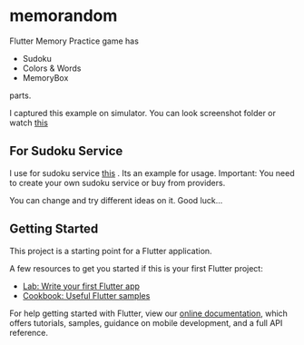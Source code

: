 # memorandom

Flutter Memory Practice game has

- Sudoku 
- Colors & Words 
- MemoryBox

parts. 

I captured this example on simulator. You can look screenshot folder or watch [this](https://youtu.be/kiSPPoItUBo)
 
## For Sudoku Service 

I use  for sudoku service [this](https://agarithm.com/sudoku/) . Its an example for usage.
Important: You need to create your own sudoku service or buy from providers.

You can change and try different ideas on it. Good luck...


## Getting Started

This project is a starting point for a Flutter application.

A few resources to get you started if this is your first Flutter project:

- [Lab: Write your first Flutter app](https://flutter.dev/docs/get-started/codelab)
- [Cookbook: Useful Flutter samples](https://flutter.dev/docs/cookbook)

For help getting started with Flutter, view our
[online documentation](https://flutter.dev/docs), which offers tutorials,
samples, guidance on mobile development, and a full API reference.
